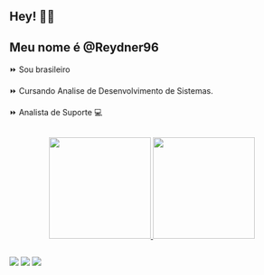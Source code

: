 ## Hey! 🧙‍♂️
## Meu nome é @Reydner96
⏩ Sou brasileiro 

⏩ Cursando Analise de Desenvolvimento de Sistemas.

⏩ Analista de Suporte 💻

##

<div align="center">
  <a href="https://github.com/reydner96">
  <img height="180em" src="https://github-readme-stats.vercel.app/api?username=reydner96&show_icons=true&theme=dark&include_all_commits=true&count_private=true"/>
  <img height="180em" src="https://github-readme-stats.vercel.app/api/top-langs/?username=reydner96&layout=compact&langs_count=7&theme=dark"/>
</div>
	
##
	
<div> 
  
 <a href="https://instagram.com/reydner96" target="_blank"><img src="https://img.shields.io/badge/-Instagram-%23E4405F?style=for-the-badge&logo=instagram&logoColor=white" target="_blank"></a> 
 <a href = "mailto:reydneroliveirajorge96@gmail.com"><img src="https://img.shields.io/badge/-Gmail-%23333?style=for-the-badge&logo=gmail&logoColor=white" target="_blank"></a>
 <a href="https://www.linkedin.com/in/reydner-jorge-1364b913b/" target="_blank"><img src="https://img.shields.io/badge/-LinkedIn-%230077B5?style=for-the-badge&logo=linkedin&logoColor=white" target="_blank"></a> 
 
</div
